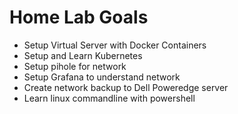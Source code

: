 # Home Lab Goals

* Setup Virtual Server with Docker Containers
* Setup and Learn Kubernetes
* Setup pihole for network
* Setup Grafana to understand network
* Create network backup to Dell Poweredge server
* Learn linux commandline with powershell
